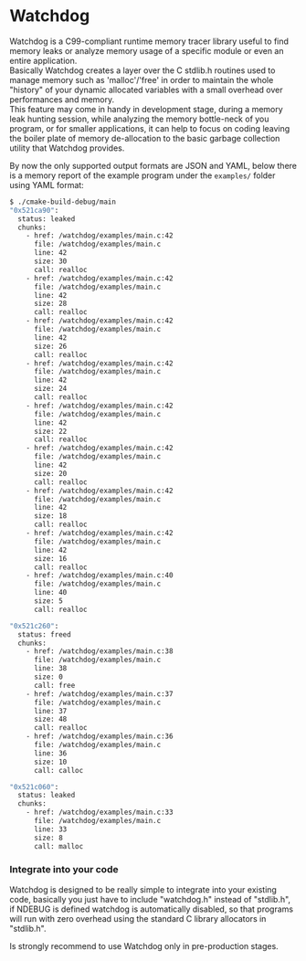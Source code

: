 Watchdog
=========

Watchdog is a C99-compliant runtime memory tracer library useful to find memory leaks or analyze memory usage of a 
specific module or even an entire application.  
Basically Watchdog creates a layer over the C stdlib.h routines used to manage memory such as 'malloc'/'free' in order 
to maintain the whole "history" of your dynamic allocated variables with a small overhead over performances and memory.  
This feature may come in handy in development stage, during a memory leak hunting session, while analyzing the memory 
bottle-neck of you program, or for smaller applications, it can help to focus on coding leaving the boiler plate of 
memory de-allocation to the basic garbage collection utility that Watchdog provides. 

By now the only supported output formats are JSON and YAML,
below there is a memory report of the example program under the `examples/` folder using YAML format:

```bash
$ ./cmake-build-debug/main
"0x521ca90":
  status: leaked
  chunks:
    - href: /watchdog/examples/main.c:42
      file: /watchdog/examples/main.c
      line: 42
      size: 30
      call: realloc
    - href: /watchdog/examples/main.c:42
      file: /watchdog/examples/main.c
      line: 42
      size: 28
      call: realloc
    - href: /watchdog/examples/main.c:42
      file: /watchdog/examples/main.c
      line: 42
      size: 26
      call: realloc
    - href: /watchdog/examples/main.c:42
      file: /watchdog/examples/main.c
      line: 42
      size: 24
      call: realloc
    - href: /watchdog/examples/main.c:42
      file: /watchdog/examples/main.c
      line: 42
      size: 22
      call: realloc
    - href: /watchdog/examples/main.c:42
      file: /watchdog/examples/main.c
      line: 42
      size: 20
      call: realloc
    - href: /watchdog/examples/main.c:42
      file: /watchdog/examples/main.c
      line: 42
      size: 18
      call: realloc
    - href: /watchdog/examples/main.c:42
      file: /watchdog/examples/main.c
      line: 42
      size: 16
      call: realloc
    - href: /watchdog/examples/main.c:40
      file: /watchdog/examples/main.c
      line: 40
      size: 5
      call: realloc

"0x521c260":
  status: freed
  chunks:
    - href: /watchdog/examples/main.c:38
      file: /watchdog/examples/main.c
      line: 38
      size: 0
      call: free
    - href: /watchdog/examples/main.c:37
      file: /watchdog/examples/main.c
      line: 37
      size: 48
      call: realloc
    - href: /watchdog/examples/main.c:36
      file: /watchdog/examples/main.c
      line: 36
      size: 10
      call: calloc

"0x521c060":
  status: leaked
  chunks:
    - href: /watchdog/examples/main.c:33
      file: /watchdog/examples/main.c
      line: 33
      size: 8
      call: malloc
```

### Integrate into your code

Watchdog is designed to be really simple to integrate into your existing code, basically you just have to include 
"watchdog.h" instead of "stdlib.h", if NDEBUG is defined watchdog is automatically disabled, so that programs will run 
with zero overhead using the standard C library allocators in "stdlib.h". 

Is strongly recommend to use Watchdog only in pre-production stages.
